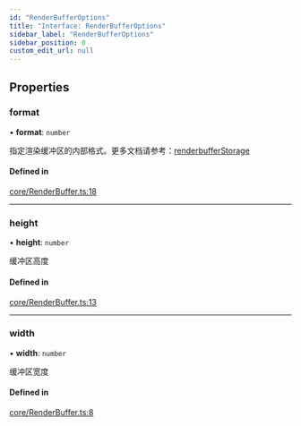 ```yaml
---
id: "RenderBufferOptions"
title: "Interface: RenderBufferOptions"
sidebar_label: "RenderBufferOptions"
sidebar_position: 0
custom_edit_url: null
---
```


## Properties

### format

• **format**: `number`

指定渲染缓冲区的内部格式。更多文档请参考：[renderbufferStorage](https://developer.mozilla.org/zh-CN/docs/Web/API/WebGLRenderingContext/renderbufferStorage)

#### Defined in

[core/RenderBuffer.ts:18](https://github.com/sakitam-gis/vis-engine/blob/master/src/core/RenderBuffer.ts?at&#x3D;92e1850#line&#x3D;18)

___

### height

• **height**: `number`

缓冲区高度

#### Defined in

[core/RenderBuffer.ts:13](https://github.com/sakitam-gis/vis-engine/blob/master/src/core/RenderBuffer.ts?at&#x3D;92e1850#line&#x3D;13)

___

### width

• **width**: `number`

缓冲区宽度

#### Defined in

[core/RenderBuffer.ts:8](https://github.com/sakitam-gis/vis-engine/blob/master/src/core/RenderBuffer.ts?at&#x3D;92e1850#line&#x3D;8)
